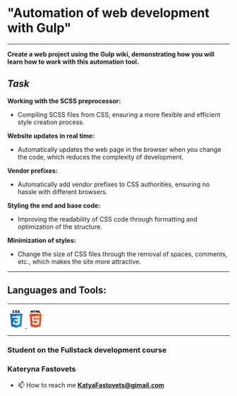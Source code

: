# "Automation of web development with Gulp"
____
**Create a web project using the Gulp wiki, demonstrating how you will learn how to work with this automation tool.**
## *Task*
**Working with the SCSS preprocessor:**
+ Compiling SCSS files from CSS, ensuring a more flexible and efficient style creation process.
  
**Website updates in real time:**  
+ Automatically updates the web page in the browser when you change the code, which reduces the complexity of development.

**Vendor prefixes:**  
+ Automatically add vendor prefixes to CSS authorities, ensuring no hassle with different browsers.

**Styling the end and base code:**
+ Improving the readability of CSS code through formatting and optimization of the structure.

**Minimization of styles:**
+ Change the size of CSS files through the removal of spaces, comments, etc., which makes the site more attractive.
____
## Languages and Tools:
____
<a href="https://www.w3schools.com/css/" target="_blank" rel="noreferrer">
<img src="https://raw.githubusercontent.com/devicons/devicon/master/icons/css3/css3-original-wordmark.svg" alt="css3" width="40" height="40"/> </a> 
<a href="https://www.w3.org/html/" target="_blank" rel="noreferrer"> 
<img src="https://raw.githubusercontent.com/devicons/devicon/master/icons/html5/html5-original-wordmark.svg" alt="html5" width="40" height="40"/> </a>

____
### Student on the Fullstack development course
### Kateryna Fastovets
- 📫 How to reach me **KatyaFastovets@gimail.com**
